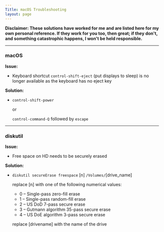 ```yaml
---
Title: macOS Troubleshooting
layout: page
---
```


**Disclaimer: These solutions have worked for me and are listed here for my own personal reference. If they work for you too, then great; if they don't, and something catastrophic happens, I won't be held responsible.**

---

### macOS ###

**Issue:**

- Keyboard shortcut `control-shift-eject` (put displays to sleep) is no longer available as the keyboard has no eject key

**Solution:**

- `control-shift-power`

  or
  
   `control-command-Q` followed by `escape`

---

### diskutil ###

**Issue:**

- Free space on HD needs to be securely erased

**Solution:**

- `diskutil secureErase freespace` [n] `/Volumes/`[drive_name]

  replace [n] with one of the following numerical values:

    - 0 – Single-pass zero-fill erase
    - 1 – Single-pass random-fill erase
    - 2 – US DoD 7-pass secure erase
    - 3 – Gutmann algorithm 35-pass secure erase
    - 4 – US DoE algorithm 3-pass secure erase

  replace [drivename] with the name of the drive